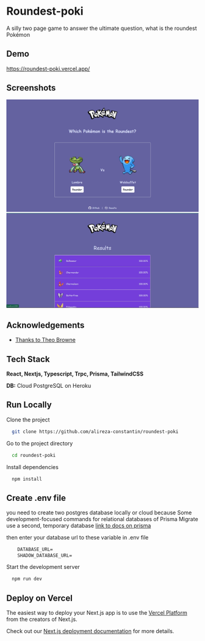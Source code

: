 # Roundest-poki

A silly two page game to answer the ultimate question, what is the roundest Pokémon

## Demo

https://roundest-poki.vercel.app/

## Screenshots

![App Screenshot](./public/screen1.png)
![App Screenshot](./public/screen2.jpg)

## Acknowledgements

- [Thanks to Theo Browne](https://github.com/TheoBr)

## Tech Stack

**React, Nextjs, Typescript, Trpc, Prisma, TailwindCSS**

**DB:** Cloud PostgreSQL on Heroku

## Run Locally

Clone the project

```bash
  git clone https://github.com/alireza-constantin/roundest-poki
```

Go to the project directory

```bash
  cd roundest-poki
```

Install dependencies

```bash
  npm install
```

## Create .env file

you need to create two postgres database locally or cloud
because Some development-focused commands for relational databases of Prisma Migrate use a second, temporary database
[link to docs on prisma](https://www.prisma.io/docs/concepts/components/prisma-migrate/shadow-database)

then enter your database url to these variable in .env file

```code
    DATABASE_URL=
    SHADOW_DATABASE_URL=
```

Start the development server

```bash
  npm run dev
```

## Deploy on Vercel

The easiest way to deploy your Next.js app is to use the [Vercel Platform](https://vercel.com/new?utm_medium=default-template&filter=next.js&utm_source=create-next-app&utm_campaign=create-next-app-readme) from the creators of Next.js.

Check out our [Next.js deployment documentation](https://nextjs.org/docs/deployment) for more details.
